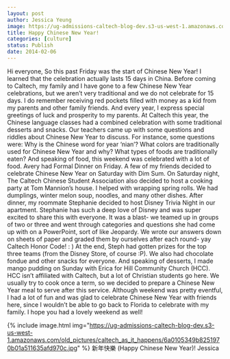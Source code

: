 ```yaml
---
layout: post
author: Jessica Yeung
image: https://ug-admissions-caltech-blog-dev.s3-us-west-1.amazonaws.com/old_pictures/caltech_as_it_happens/6a0105349b8251970b01a73d6eba6e970d.jpg
title: Happy Chinese New Year!
categories: [culture]
status: Publish
date: 2014-02-06
---
```


Hi everyone,
So this past Friday was the start of Chinese New Year! I learned that the celebration actually lasts 15 days in China. Before coming to Caltech, my family and I have gone to a few Chinese New Year celebrations, but we aren’t very traditional and we do not celebrate for 15 days. I do remember receiving red pockets filled with money as a kid from my parents and other family friends. And every year, I express special greetings of luck and prosperity to my parents. At Caltech this year, the Chinese language classes had a combined celebration with some traditional desserts and snacks. Our teachers came up with some questions and riddles about Chinese New Year to discuss. For instance, some questions were: Why is the Chinese word for year ‘nian’? What colors are traditionally used for Chinese New Year and why? What types of foods are traditionally eaten? And speaking of food, this weekend was celebrated with a lot of food. Avery had Formal Dinner on Friday. A few of my friends decided to celebrate Chinese New Year on Saturday with Dim Sum. On Saturday night, The Caltech Chinese Student Association also decided to host a cooking party at Tom Mannion’s house. I helped with wrapping spring rolls. We had dumplings, winter melon soup, noodles, and many other dishes. After dinner, my roommate Stephanie decided to host Disney Trivia Night in our apartment. Stephanie has such a deep love of Disney and was super excited to share this with everyone. It was a blast- we teamed up in groups of two or three and went through categories and questions she had come up with on a PowerPoint, sort of like Jeopardy. We wrote our answers down on sheets of paper and graded them by ourselves after each round- yay Caltech Honor Code! : ) At the end, Steph had gotten prizes for the top three teams (from the Disney Store, of course :P). We also had chocolate fondue and other snacks for everyone. And speaking of desserts, I made mango pudding on Sunday with Erica for Hill Community Church (HCC). HCC isn’t affiliated with Caltech, but a lot of Christian students go here. We usually try to cook once a term, so we decided to prepare a Chinese New Year meal to serve after this service. Although weekend was pretty eventful, I had a lot of fun and was glad to celebrate Chinese New Year with friends here, since I wouldn’t be able to go back to Florida to celebrate with my family. I hope you had a lovely weekend as well!

{% include image.html img="https://ug-admissions-caltech-blog-dev.s3-us-west-1.amazonaws.com/old_pictures/caltech_as_it_happens/6a0105349b8251970b01a511635afd970c.jpg" %}
新年快樂 (Happy Chinese New Year)!
Jessica
